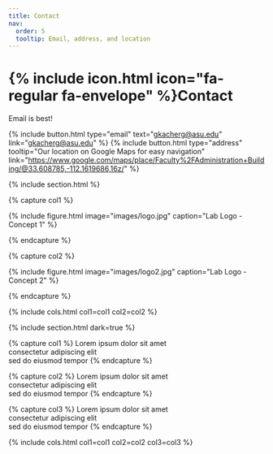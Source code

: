 ```yaml
---
title: Contact
nav:
  order: 5
  tooltip: Email, address, and location
---
```


# {% include icon.html icon="fa-regular fa-envelope" %}Contact

Email is best!

{%
  include button.html
  type="email"
  text="gkacherg@asu.edu"
  link="gkacherg@asu.edu"
%}
{%
  include button.html
  type="address"
  tooltip="Our location on Google Maps for easy navigation"
  link="https://www.google.com/maps/place/Faculty%2FAdministration+Building/@33.608785,-112.1619686,16z/"
%}

{% include section.html %}

{% capture col1 %}

{%
  include figure.html
  image="images/logo.jpg"
  caption="Lab Logo - Concept 1"
%}

{% endcapture %}

{% capture col2 %}

{%
  include figure.html
  image="images/logo2.jpg"
  caption="Lab Logo - Concept 2"
%}

{% endcapture %}

{% include cols.html col1=col1 col2=col2 %}

{% include section.html dark=true %}

{% capture col1 %}
Lorem ipsum dolor sit amet  
consectetur adipiscing elit  
sed do eiusmod tempor
{% endcapture %}

{% capture col2 %}
Lorem ipsum dolor sit amet  
consectetur adipiscing elit  
sed do eiusmod tempor
{% endcapture %}

{% capture col3 %}
Lorem ipsum dolor sit amet  
consectetur adipiscing elit  
sed do eiusmod tempor
{% endcapture %}

{% include cols.html col1=col1 col2=col2 col3=col3 %}
